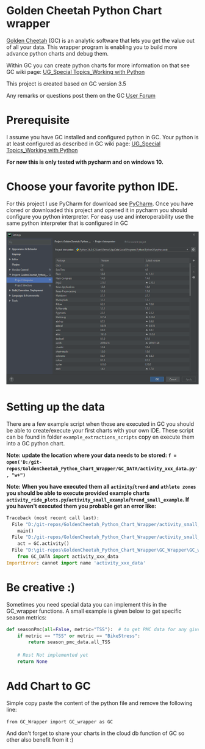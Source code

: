 # Golden Cheetah Python Chart wrapper
[Golden Cheetah](https://www.goldencheetah.org) (GC) is an analytic software that lets you get the value out of all your data.
This wrapper program is enabling you to build more advance python charts and debug them.

Within GC you can create python charts for more information on that see GC wiki page: [UG_Special Topics_Working with Python](https://github.com/GoldenCheetah/GoldenCheetah/wiki/UG_Special-Topics_Working-with-Python)

This project is created based on GC version 3.5 

Any remarks or questions post them on the GC [User Forum](https://groups.google.com/forum/#!forum/golden-cheetah-users)

# Prerequisite
I assume you have GC installed and configured python in GC.
Your python is at least configured as described in GC wiki page: [UG_Special Topics_Working with Python](https://github.com/GoldenCheetah/GoldenCheetah/wiki/UG_Special-Topics_Working-with-Python)

**For now this is only tested with pycharm and on windows 10.**   

# Choose your favorite python IDE.
For this project I use PyCharm for download see [PyCharm](https://www.jetbrains.com/pycharm/).
Once you have cloned or downloaded this project and opened it in pycharm you should configure you python interpreter.
For easy use and interoperability use the same python interpreter that is configured in GC

<img src="imgs/pycharm_setup.png" height="400" >

# Setting up the data
There are a few example script when those are executed in GC you should be able to create/execute your first charts with your own IDE.
These script can be found in folder `example_extractions_scripts` copy en execute them into a GC python chart.

**Note: update the location where your data needs to be stored: `f = open('D:/git-repos/GoldenCheetah_Python_Chart_Wrapper/GC_DATA/activity_xxx_data.py', "w+")
`**

**Note: When you have executed them all `activity`/`trend` and `athlete zones` you should be able to execute provided example charts `activity_ride_plots.py`/`activity_small_example`/`trend_small_example`.
If you haven't executed them you probable get an error like:**
```python
Traceback (most recent call last):
  File "D:/git-repos/GoldenCheetah_Python_Chart_Wrapper/activity_small_example.py", line 34, in <module>
    main()
  File "D:/git-repos/GoldenCheetah_Python_Chart_Wrapper/activity_small_example.py", line 26, in main
    act = GC.activity()
  File "D:\git-repos\GoldenCheetah_Python_Chart_Wrapper\GC_Wrapper\GC_wrapper.py", line 91, in activity
    from GC_DATA import activity_xxx_data
ImportError: cannot import name 'activity_xxx_data'
```

# Be creative :)
Sometimes you need special data you can implement this in the GC_wrapper functions. A small example is given below to get 
specific season metrics:
```python
def seasonPmc(all=False, metric="TSS"):  # to get PMC data for any given metric
    if metric == "TSS" or metric == "BikeStress":
        return season_pmc_data.all_TSS

    # Rest Not implemented yet
    return None
```

# Add Chart to GC
Simple copy paste the content of the python file and remove the following line:
 
 `from GC_Wrapper import GC_wrapper as GC`

And don't forget to share your charts in the cloud db function of GC so other also benefit from it :) 

